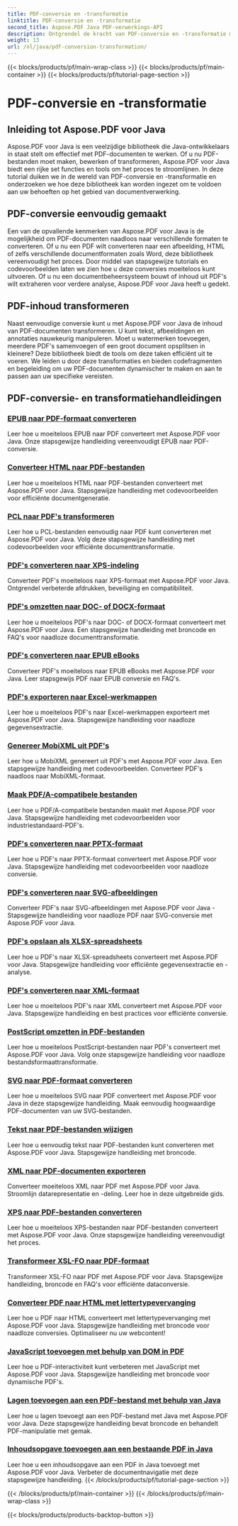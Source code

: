 ```yaml
---
title: PDF-conversie en -transformatie
linktitle: PDF-conversie en -transformatie
second_title: Aspose.PDF Java PDF-verwerkings-API
description: Ontgrendel de kracht van PDF-conversie en -transformatie met Aspose.PDF voor Java - Uitgebreide tutorials voor ontwikkelaars. Verbeter uw PDF-verwerkingsvaardigheden vandaag nog!
weight: 13
url: /nl/java/pdf-conversion-transformation/
---
```


{{< blocks/products/pf/main-wrap-class >}}
{{< blocks/products/pf/main-container >}}
{{< blocks/products/pf/tutorial-page-section >}}

# PDF-conversie en -transformatie


## Inleiding tot Aspose.PDF voor Java

Aspose.PDF voor Java is een veelzijdige bibliotheek die Java-ontwikkelaars in staat stelt om effectief met PDF-documenten te werken. Of u nu PDF-bestanden moet maken, bewerken of transformeren, Aspose.PDF voor Java biedt een rijke set functies en tools om het proces te stroomlijnen. In deze tutorial duiken we in de wereld van PDF-conversie en -transformatie en onderzoeken we hoe deze bibliotheek kan worden ingezet om te voldoen aan uw behoeften op het gebied van documentverwerking.

## PDF-conversie eenvoudig gemaakt

Een van de opvallende kenmerken van Aspose.PDF voor Java is de mogelijkheid om PDF-documenten naadloos naar verschillende formaten te converteren. Of u nu een PDF wilt converteren naar een afbeelding, HTML of zelfs verschillende documentformaten zoals Word, deze bibliotheek vereenvoudigt het proces. Door middel van stapsgewijze tutorials en codevoorbeelden laten we zien hoe u deze conversies moeiteloos kunt uitvoeren. Of u nu een documentbeheersysteem bouwt of inhoud uit PDF's wilt extraheren voor verdere analyse, Aspose.PDF voor Java heeft u gedekt.

## PDF-inhoud transformeren

Naast eenvoudige conversie kunt u met Aspose.PDF voor Java de inhoud van PDF-documenten transformeren. U kunt tekst, afbeeldingen en annotaties nauwkeurig manipuleren. Moet u watermerken toevoegen, meerdere PDF's samenvoegen of een groot document opsplitsen in kleinere? Deze bibliotheek biedt de tools om deze taken efficiënt uit te voeren. We leiden u door deze transformaties en bieden codefragmenten en begeleiding om uw PDF-documenten dynamischer te maken en aan te passen aan uw specifieke vereisten.

## PDF-conversie- en transformatiehandleidingen
### [EPUB naar PDF-formaat converteren](./convert-epub-to-pdf-format/)
Leer hoe u moeiteloos EPUB naar PDF converteert met Aspose.PDF voor Java. Onze stapsgewijze handleiding vereenvoudigt EPUB naar PDF-conversie.
### [Converteer HTML naar PDF-bestanden](./convert-html-to-pdf-files/)
Leer hoe u moeiteloos HTML naar PDF-bestanden converteert met Aspose.PDF voor Java. Stapsgewijze handleiding met codevoorbeelden voor efficiënte documentgeneratie.
### [PCL naar PDF's transformeren](./transform-pcl-to-pdfs/)
Leer hoe u PCL-bestanden eenvoudig naar PDF kunt converteren met Aspose.PDF voor Java. Volg deze stapsgewijze handleiding met codevoorbeelden voor efficiënte documenttransformatie.
### [PDF's converteren naar XPS-indeling](./convert-pdfs-to-xps-format/)
Converteer PDF's moeiteloos naar XPS-formaat met Aspose.PDF voor Java. Ontgrendel verbeterde afdrukken, beveiliging en compatibiliteit.
### [PDF's omzetten naar DOC- of DOCX-formaat](./change-pdfs-to-doc-or-docx-format/)
Leer hoe u moeiteloos PDF's naar DOC- of DOCX-formaat converteert met Aspose.PDF voor Java. Een stapsgewijze handleiding met broncode en FAQ's voor naadloze documenttransformatie.
### [PDF's converteren naar EPUB eBooks](./convert-pdfs-to-epub-ebooks/)
Converteer PDF's moeiteloos naar EPUB eBooks met Aspose.PDF voor Java. Leer stapsgewijs PDF naar EPUB conversie en FAQ's.
### [PDF's exporteren naar Excel-werkmappen](./export-pdfs-to-excel-workbooks/)
Leer hoe u moeiteloos PDF's naar Excel-werkmappen exporteert met Aspose.PDF voor Java. Stapsgewijze handleiding voor naadloze gegevensextractie.
### [Genereer MobiXML uit PDF's](./generate-mobixml-from-pdfs/)
Leer hoe u MobiXML genereert uit PDF's met Aspose.PDF voor Java. Een stapsgewijze handleiding met codevoorbeelden. Converteer PDF's naadloos naar MobiXML-formaat.
### [Maak PDF/A-compatibele bestanden](./create-pdfa-compliant-files/)
Leer hoe u PDF/A-compatibele bestanden maakt met Aspose.PDF voor Java. Stapsgewijze handleiding met codevoorbeelden voor industriestandaard-PDF's.
### [PDF's converteren naar PPTX-formaat](./convert-pdfs-to-pptx-format/)
Leer hoe u PDF's naar PPTX-formaat converteert met Aspose.PDF voor Java. Stapsgewijze handleiding met codevoorbeelden voor naadloze conversie.
### [PDF's converteren naar SVG-afbeeldingen](./convert-pdfs-to-svg-images/)
Converteer PDF's naar SVG-afbeeldingen met Aspose.PDF voor Java - Stapsgewijze handleiding voor naadloze PDF naar SVG-conversie met Aspose.PDF voor Java.
### [PDF's opslaan als XLSX-spreadsheets](./save-pdfs-as-xlsx-spreadsheets/)
Leer hoe u PDF's naar XLSX-spreadsheets converteert met Aspose.PDF voor Java. Stapsgewijze handleiding voor efficiënte gegevensextractie en -analyse.
### [PDF's converteren naar XML-formaat](./convert-pdfs-to-xml-format/)
Leer hoe u moeiteloos PDF's naar XML converteert met Aspose.PDF voor Java. Stapsgewijze handleiding en best practices voor efficiënte conversie.
### [PostScript omzetten in PDF-bestanden](./turn-postscript-into-pdf-files/)
Leer hoe u moeiteloos PostScript-bestanden naar PDF's converteert met Aspose.PDF voor Java. Volg onze stapsgewijze handleiding voor naadloze bestandsformaattransformatie.
### [SVG naar PDF-formaat converteren](./convert-svg-to-pdf-format/)
Leer hoe u moeiteloos SVG naar PDF converteert met Aspose.PDF voor Java in deze stapsgewijze handleiding. Maak eenvoudig hoogwaardige PDF-documenten van uw SVG-bestanden.
### [Tekst naar PDF-bestanden wijzigen](./change-text-to-pdf-files/)
Leer hoe u eenvoudig tekst naar PDF-bestanden kunt converteren met Aspose.PDF voor Java. Stapsgewijze handleiding met broncode.
### [XML naar PDF-documenten exporteren](./export-xml-to-pdf-documents/)
Converteer moeiteloos XML naar PDF met Aspose.PDF voor Java. Stroomlijn datarepresentatie en -deling. Leer hoe in deze uitgebreide gids.
### [XPS naar PDF-bestanden converteren](./convert-xps-to-pdf-files/)
Leer hoe u moeiteloos XPS-bestanden naar PDF-bestanden converteert met Aspose.PDF voor Java. Onze stapsgewijze handleiding vereenvoudigt het proces.
### [Transformeer XSL-FO naar PDF-formaat](./transform-xsl-fo-to-pdf-format/)
Transformeer XSL-FO naar PDF met Aspose.PDF voor Java. Stapsgewijze handleiding, broncode en FAQ's voor efficiënte dataconversie.
### [Converteer PDF naar HTML met lettertypevervanging](./convert-pdf-to-html-with-font-substitution/)
Leer hoe u PDF naar HTML converteert met lettertypevervanging met Aspose.PDF voor Java. Stapsgewijze handleiding met broncode voor naadloze conversies. Optimaliseer nu uw webcontent!
### [JavaScript toevoegen met behulp van DOM in PDF](./adding-javascript-using-dom-in-pdf/)
Leer hoe u PDF-interactiviteit kunt verbeteren met JavaScript met Aspose.PDF voor Java. Stapsgewijze handleiding met broncode voor dynamische PDF's.
### [Lagen toevoegen aan een PDF-bestand met behulp van Java](./add-layers-to-pdf-file-using-java/)
Leer hoe u lagen toevoegt aan een PDF-bestand met Java met Aspose.PDF voor Java. Deze stapsgewijze handleiding bevat broncode en behandelt PDF-manipulatie met gemak.
### [Inhoudsopgave toevoegen aan een bestaande PDF in Java](./add-table-of-contents-to-existing-pdf-in-java/)
Leer hoe u een inhoudsopgave aan een PDF in Java toevoegt met Aspose.PDF voor Java. Verbeter de documentnavigatie met deze stapsgewijze handleiding.
{{< /blocks/products/pf/tutorial-page-section >}}

{{< /blocks/products/pf/main-container >}}
{{< /blocks/products/pf/main-wrap-class >}}

{{< blocks/products/products-backtop-button >}}
